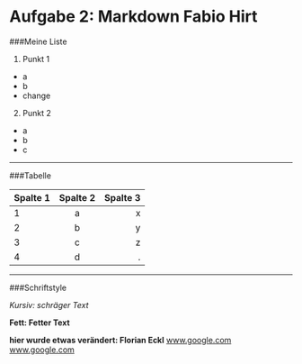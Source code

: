 Aufgabe 2: Markdown Fabio Hirt
=========

###Meine Liste

1. Punkt 1
  * a
  * b
  * change

2. Punkt 2
  * a
  * b
  * c

---

###Tabelle

| Spalte 1 | Spalte 2 | Spalte 3 |
|:------|:----:|------:|
| 1 | a | x |
| 2 | b | y |
| 3 | c | z |
| 4 | d | . |

---

###Schriftstyle

*Kursiv: schräger Text*

**Fett: Fetter Text**

**hier wurde etwas verändert: Florian Eckl**
www.google.com
 www.google.com
